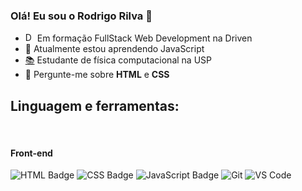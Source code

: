 ### Olá! Eu sou o Rodrigo Rilva 👋


- <a href='https://www.driven.com.br/'><img width='15px' src='https://www.driven.com.br/wp-content/uploads/2021/07/logo-footer.svg' alt="Driven Education" /></a>  Em formação FullStack Web Development na Driven
- 🌱 Atualmente estou aprendendo JavaScript
- <a href='https://www2.ifsc.usp.br/portal-ifsc/' >📚</a> Estudante de física computacional na USP
- 💬 Pergunte-me sobre **HTML** e **CSS**

## **Linguagem e ferramentas:**

</br>

#### **Front-end**

![HTML Badge](https://img.shields.io/badge/HTML5-E34F26?style=for-the-badge&logo=html5&logoColor=white)
![CSS Badge](https://img.shields.io/badge/CSS3-1572B6?style=for-the-badge&logo=css3&logoColor=white)
![JavaScript Badge](https://img.shields.io/badge/JavaScript-323330?style=for-the-badge&logo=javascript&logoColor=F7DF1E)
![Git](https://img.shields.io/badge/Git-F05032?style=for-the-badge&logo=git&logoColor=white)
![VS Code](https://img.shields.io/badge/VS_Code-0078D4?style=for-the-badge&logo=visual%20studio%20code&logoColor=white)

